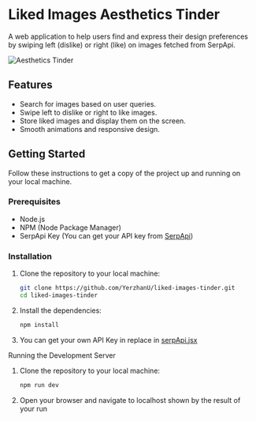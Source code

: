 # Liked Images Aesthetics Tinder

A web application to help users find and express their design preferences by swiping left (dislike) or right (like) on images fetched from SerpApi.

![Aesthetics Tinder](assets/demo.png)

## Features

- Search for images based on user queries.
- Swipe left to dislike or right to like images.
- Store liked images and display them on the screen.
- Smooth animations and responsive design.

## Getting Started

Follow these instructions to get a copy of the project up and running on your local machine.

### Prerequisites

- Node.js
- NPM (Node Package Manager)
- SerpApi Key (You can get your API key from [SerpApi](https://serpapi.com/manage-api-key))

### Installation

1. Clone the repository to your local machine:

   ```sh
   git clone https://github.com/YerzhanU/liked-images-tinder.git
   cd liked-images-tinder
   ```

2. Install the dependencies:

   ```sh
   npm install
   ```

3. You can get your own API Key in replace in [serpApi.jsx](https://github.com/YerzhanU/liked-images-tinder/blob/master/src/api/serpApi.jsx#L3)

Running the Development Server

1. Clone the repository to your local machine:

   ```sh
   npm run dev
   ```

2. Open your browser and navigate to localhost shown by the result of your run
